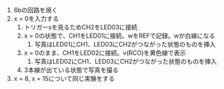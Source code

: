 1. 6bの回路を焼く
2. x = 0を入力する
   1. トリガーsを見るためCH2をLED03に接続
   2. x = 0の状態で、CH1をLED01に接続。wをREFで記録。wが白線になる
      1. 写真はLED01にCH1、LED03にCH2がつながった状態のものを挿入
   3. x = 0のまま、CH1をLED02に接続。v(RCO)を黄色線で表示
      1. 写真はLED02にCH1、LED03にCH2がつながった状態のものを挿入
   4. 3本線が出ている状態で写真を撮る
3. x = 8, x = 15について同じ実験をする
